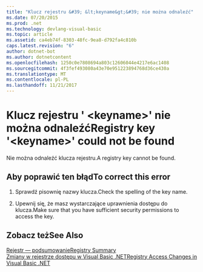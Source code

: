 ```yaml
---
title: "Klucz rejestru &#39; &lt;keyname&gt;&#39; nie można odnaleźć"
ms.date: 07/20/2015
ms.prod: .net
ms.technology: devlang-visual-basic
ms.topic: article
ms.assetid: ca4eb74f-8303-48fc-9ea8-d792fa4c810b
caps.latest.revision: "6"
author: dotnet-bot
ms.author: dotnetcontent
ms.openlocfilehash: 1250c0e7808694a803c12606044e4217e6ac1408
ms.sourcegitcommit: 4f3fef493080a43e70e951223894768d36ce430a
ms.translationtype: MT
ms.contentlocale: pl-PL
ms.lasthandoff: 11/21/2017
---
```

# <a name="registry-key-39ltkeynamegt39-could-not-be-found"></a><span data-ttu-id="69b23-102">Klucz rejestru &#39; &lt;keyname&gt;&#39; nie można odnaleźć</span><span class="sxs-lookup"><span data-stu-id="69b23-102">Registry key &#39;&lt;keyname&gt;&#39; could not be found</span></span>
<span data-ttu-id="69b23-103">Nie można odnaleźć klucza rejestru.</span><span class="sxs-lookup"><span data-stu-id="69b23-103">A registry key cannot be found.</span></span>  
  
## <a name="to-correct-this-error"></a><span data-ttu-id="69b23-104">Aby poprawić ten błąd</span><span class="sxs-lookup"><span data-stu-id="69b23-104">To correct this error</span></span>  
  
1.  <span data-ttu-id="69b23-105">Sprawdź pisownię nazwy klucza.</span><span class="sxs-lookup"><span data-stu-id="69b23-105">Check the spelling of the key name.</span></span>  
  
2.  <span data-ttu-id="69b23-106">Upewnij się, że masz wystarczające uprawnienia dostępu do klucza.</span><span class="sxs-lookup"><span data-stu-id="69b23-106">Make sure that you have sufficient security permissions to access the key.</span></span>  
  
## <a name="see-also"></a><span data-ttu-id="69b23-107">Zobacz też</span><span class="sxs-lookup"><span data-stu-id="69b23-107">See Also</span></span>  
 [<span data-ttu-id="69b23-108">Rejestr — podsumowanie</span><span class="sxs-lookup"><span data-stu-id="69b23-108">Registry Summary</span></span>](../../visual-basic/language-reference/keywords/registry-summary.md)  
 [<span data-ttu-id="69b23-109">Zmiany w rejestrze dostępu w Visual Basic .NET</span><span class="sxs-lookup"><span data-stu-id="69b23-109">Registry Access Changes in Visual Basic .NET</span></span>](http://msdn.microsoft.com/en-us/b58f7687-f4db-448a-a865-07f62fd16fb2)
